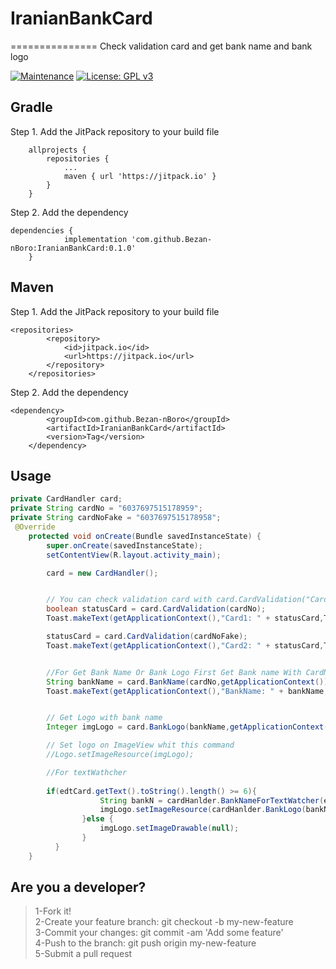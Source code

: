# IranianBankCard
===============
Check validation card and get bank name and bank logo

[![Maintenance](https://img.shields.io/badge/Maintained%3F-yes-green.svg)](https://GitHub.com/Naereen/StrapDown.js/graphs/commit-activity)
[![License: GPL v3](https://img.shields.io/badge/License-GPLv3-blue.svg)](https://www.gnu.org/licenses/gpl-3.0)


Gradle
------
Step 1. Add the JitPack repository to your build file 
```
	allprojects {
		repositories {
			...
			maven { url 'https://jitpack.io' }
		}
	}
```
Step 2. Add the dependency
```
dependencies {
	        implementation 'com.github.Bezan-nBoro:IranianBankCard:0.1.0'
	}
```

Maven
------
Step 1. Add the JitPack repository to your build file 
```
<repositories>
		<repository>
		    <id>jitpack.io</id>
		    <url>https://jitpack.io</url>
		</repository>
	</repositories>
```
Step 2. Add the dependency
```
<dependency>
	    <groupId>com.github.Bezan-nBoro</groupId>
	    <artifactId>IranianBankCard</artifactId>
	    <version>Tag</version>
	</dependency>
```
Usage
-----
```java
private CardHandler card;
private String cardNo = "6037697515178959";
private String cardNoFake = "6037697515178958";
 @Override
    protected void onCreate(Bundle savedInstanceState) {
        super.onCreate(savedInstanceState);
        setContentView(R.layout.activity_main);

        card = new CardHandler();


        // You can check validation card with card.CardValidation("Card Number")
        boolean statusCard = card.CardValidation(cardNo);
        Toast.makeText(getApplicationContext(),"Card1: " + statusCard,Toast.LENGTH_SHORT).show();

        statusCard = card.CardValidation(cardNoFake);
        Toast.makeText(getApplicationContext(),"Card2: " + statusCard,Toast.LENGTH_SHORT).show();


        //For Get Bank Name Or Bank Logo First Get Bank name With CardNo and get Bank logo with Bank name
        String bankName = card.BankName(cardNo,getApplicationContext());
        Toast.makeText(getApplicationContext(),"BankName: " + bankName,Toast.LENGTH_SHORT).show();


        // Get Logo with bank name
        Integer imgLogo = card.BankLogo(bankName,getApplicationContext());

        // Set logo on ImageView whit this command
        //Logo.setImageResource(imgLogo);

        //For textWathcher
        
        if(edtCard.getText().toString().length() >= 6){
                    String bankN = cardHanlder.BankNameForTextWatcher(edtCard.getText().toString(),getApplicationContext());
                    imgLogo.setImageResource(cardHanlder.BankLogo(bankN,getApplicationContext()));
                }else {
                    imgLogo.setImageDrawable(null);
                }
          }
    }
```

## Are you a developer?
> 1-Fork it!</br>
> 2-Create your feature branch: git checkout -b my-new-feature</br>
> 3-Commit your changes: git commit -am 'Add some feature'</br>
> 4-Push to the branch: git push origin my-new-feature</br>
> 5-Submit a pull request</br>



